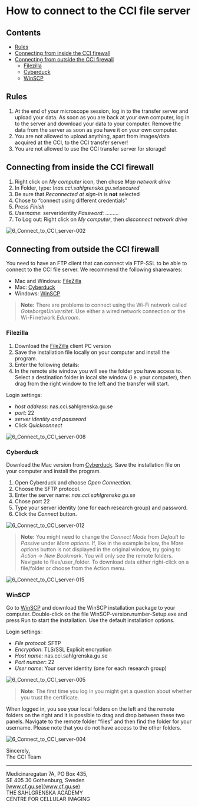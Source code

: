 
# How to connect to the CCI file server

## Contents

- [Rules](#rules)
- [Connecting from inside the CCI firewall](#connecting-from-inside-the-cci-firewall)
- [Connecting from outside the CCI firewall](#connecting-from-outside-the-cci-firewall)
    - [Filezilla](#filezilla)
    - [Cyberduck](#cyberduck)
    - [WinSCP](#winscp)

## Rules

1. At the end of your microscope session, log in to the transfer server and upload your data. As soon as you are back at your own computer, log in to the server and download your data to your computer. Remove the data from the server as soon as you have it on your own computer.
2. You are not allowed to upload anything, apart from images/data acquired at the CCI, to the CCI transfer server!
3. You are not allowed to use the CCI transfer server for storage!

## Connecting from inside the CCI firewall

1. Right click on *My computer* icon, then chose
*Map network drive*
2. In Folder, type:
*\\nas.cci.sahlgrenska.gu.se\secured*
3. Be sure that *Reconnected at sign-in* is **not** selected
4. Chose to “connect using different credentials”
5. Press *Finish*
6. *Username*: serveridentity *Password*: ………
7. To Log out: Right click on *My computer*, then *disconnect network drive*

![6_Connect_to_CCI_server-002](assets/6_Connect_to_CCI_server/6_Connect_to_CCI_server-002.png)

## Connecting from outside the CCI firewall

You need to have an FTP client that can connect via FTP-SSL to be able to connect to the CCI file server. We recommend the following sharewares:

- Mac and Windows: [FileZilla](https://filezilla-project.org/)
- Mac: [Cyberduck](https://cyberduck.io/)
- Windows: [WinSCP](https://winscp.net/eng/index.php)

> **Note:** There are problems to connect using the Wi-Fi network called *GoteborgsUniversitet*. Use either a wired network connection or the Wi-Fi network *Eduroam*.

### Filezilla

1. Download the [FileZilla](https://filezilla-project.org/) client PC version
2. Save the installation file locally on your computer and install the program.
3. Enter the following details:
4. In the remote site window you will see the folder you have access to. Select a destination folder in local site window (i.e. your computer), then drag from the right window to the left and the transfer will start.

Login settings:

- *host address*: nas.cci.sahlgrenska.gu.se
- *port*: 22
- *server identity and password*
- Click *Quickconnect*

![6_Connect_to_CCI_server-008](assets/6_Connect_to_CCI_server/6_Connect_to_CCI_server-008.png)

### Cyberduck

Download the Mac version from [Cyberduck](https://cyberduck.io/). Save the installation file on your computer and install the program.

1. Open Cyberduck and choose *Open Connection*.
2. Choose the SFTP protocol.
3. Enter the server name: *nas.cci.sahlgrenska.gu.se*
4. Chose port 22
5. Type your server identity (one for each research group) and password.
6. Click the *Connect* button.

![6_Connect_to_CCI_server-012](assets/6_Connect_to_CCI_server/6_Connect_to_CCI_server-012.jpg)

> **Note:** You might need to change the *Connect Mode* from *Default* to *Passive* under *More options*. If, like in the example below, the *More options* button is not displayed in the original window, try going to *Action* → *New Bookmark*. You will only see the remote folders. Navigate to files/user_folder. To download data either right-click on a file/folder or choose from the Action menu.

![6_Connect_to_CCI_server-015](assets/6_Connect_to_CCI_server/6_Connect_to_CCI_server-015.png)

### WinSCP

Go to [WinSCP](https://winscp.net/eng/index.php) and download the WinSCP installation package to your computer. Double-click on the file WinSCP-version.number-Setup.exe and press Run to start the installation. Use the default installation options.

Login settings:

- *File protocol*: SFTP
- *Encryption*: TLS/SSL Explicit encryption
- *Host name*: nas.cci.sahlgrenska.gu.se
- *Port number*: 22
- *User name*: Your server identity (one for each research group)

![6_Connect_to_CCI_server-005](assets/6_Connect_to_CCI_server/6_Connect_to_CCI_server-005.png)

> **Note:** The first time you log in you might get a question about whether you trust the certificate.

When logged in, you see your local folders on the left and the remote folders on the right and it is possible to drag and drop between these two panels. Navigate to the remote folder “files” and then find the folder for your username. Please note that you do not have access to the other folders.

![6_Connect_to_CCI_server-004](assets/6_Connect_to_CCI_server/6_Connect_to_CCI_server-004.png)

Sincerely,  
The CCI Team

---
Medicinaregatan 7A, PO Box 435,  
SE 405 30 Gothenburg, Sweden  
[www.cf.gu.se](www.cf.gu.se)  
THE SAHLGRENSKA ACADEMY  
CENTRE FOR CELLULAR IMAGING
